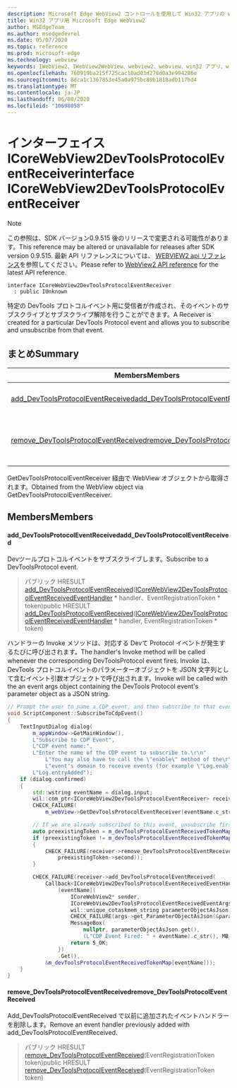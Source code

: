 ```yaml
---
description: Microsoft Edge WebView2 コントロールを使用して Win32 アプリの web コンテンツをホストする
title: Win32 アプリ用 Microsoft Edge WebView2
author: MSEdgeTeam
ms.author: msedgedevrel
ms.date: 05/07/2020
ms.topic: reference
ms.prod: microsoft-edge
ms.technology: webview
keywords: IWebView2、IWebView2WebView、webview2、webview、win32 アプリ、win32、edge、ICoreWebView2、ICoreWebView2Controller、browser control、edge html
ms.openlocfilehash: 760919ba215f725cac10ad03d278d0a3e994286e
ms.sourcegitcommit: 8dca1c1367853e45a0a975bc89b1818adb117bd4
ms.translationtype: MT
ms.contentlocale: ja-JP
ms.lasthandoff: 06/08/2020
ms.locfileid: "10698058"
---
```

# <span data-ttu-id="a7577-104">インターフェイス ICoreWebView2DevToolsProtocolEventReceiver</span><span class="sxs-lookup"><span data-stu-id="a7577-104">interface ICoreWebView2DevToolsProtocolEventReceiver</span></span> 

> [!NOTE]
> <span data-ttu-id="a7577-105">この参照は、SDK バージョン0.9.515 後のリリースで変更される可能性があります。</span><span class="sxs-lookup"><span data-stu-id="a7577-105">This reference may be altered or unavailable for releases after SDK version 0.9.515.</span></span> <span data-ttu-id="a7577-106">最新 API リファレンスについては、 [WEBVIEW2 api リファレンス](../../../webview2-api-reference.md)を参照してください。</span><span class="sxs-lookup"><span data-stu-id="a7577-106">Please refer to [WebView2 API reference](../../../webview2-api-reference.md) for the latest API reference.</span></span>

```
interface ICoreWebView2DevToolsProtocolEventReceiver
  : public IUnknown
```

<span data-ttu-id="a7577-107">特定の DevTools プロトコルイベント用に受信者が作成され、そのイベントのサブスクライブとサブスクライブ解除を行うことができます。</span><span class="sxs-lookup"><span data-stu-id="a7577-107">A Receiver is created for a particular DevTools Protocol event and allows you to subscribe and unsubscribe from that event.</span></span>

## <span data-ttu-id="a7577-108">まとめ</span><span class="sxs-lookup"><span data-stu-id="a7577-108">Summary</span></span>

 <span data-ttu-id="a7577-109">Members</span><span class="sxs-lookup"><span data-stu-id="a7577-109">Members</span></span>                        | <span data-ttu-id="a7577-110">説明</span><span class="sxs-lookup"><span data-stu-id="a7577-110">Descriptions</span></span>
--------------------------------|---------------------------------------------
[<span data-ttu-id="a7577-111">add_DevToolsProtocolEventReceived</span><span class="sxs-lookup"><span data-stu-id="a7577-111">add_DevToolsProtocolEventReceived</span></span>](#add_devtoolsprotocoleventreceived) | <span data-ttu-id="a7577-112">Devツールプロトコルイベントをサブスクライブします。</span><span class="sxs-lookup"><span data-stu-id="a7577-112">Subscribe to a DevToolsProtocol event.</span></span>
[<span data-ttu-id="a7577-113">remove_DevToolsProtocolEventReceived</span><span class="sxs-lookup"><span data-stu-id="a7577-113">remove_DevToolsProtocolEventReceived</span></span>](#remove_devtoolsprotocoleventreceived) | <span data-ttu-id="a7577-114">Add_DevToolsProtocolEventReceived で以前に追加されたイベントハンドラーを削除します。</span><span class="sxs-lookup"><span data-stu-id="a7577-114">Remove an event handler previously added with add_DevToolsProtocolEventReceived.</span></span>

<span data-ttu-id="a7577-115">GetDevToolsProtocolEventReceiver 経由で WebView オブジェクトから取得されます。</span><span class="sxs-lookup"><span data-stu-id="a7577-115">Obtained from the WebView object via GetDevToolsProtocolEventReceiver.</span></span>

## <span data-ttu-id="a7577-116">Members</span><span class="sxs-lookup"><span data-stu-id="a7577-116">Members</span></span>

#### <span data-ttu-id="a7577-117">add_DevToolsProtocolEventReceived</span><span class="sxs-lookup"><span data-stu-id="a7577-117">add_DevToolsProtocolEventReceived</span></span> 

<span data-ttu-id="a7577-118">Devツールプロトコルイベントをサブスクライブします。</span><span class="sxs-lookup"><span data-stu-id="a7577-118">Subscribe to a DevToolsProtocol event.</span></span>

> <span data-ttu-id="a7577-119">パブリック HRESULT [add_DevToolsProtocolEventReceived](#add_devtoolsprotocoleventreceived)([ICoreWebView2DevToolsProtocolEventReceivedEventHandler](icorewebview2devtoolsprotocoleventreceivedeventhandler.md) \* handler、EventRegistrationToken \* token)</span><span class="sxs-lookup"><span data-stu-id="a7577-119">public HRESULT [add_DevToolsProtocolEventReceived](#add_devtoolsprotocoleventreceived)([ICoreWebView2DevToolsProtocolEventReceivedEventHandler](icorewebview2devtoolsprotocoleventreceivedeventhandler.md) \* handler, EventRegistrationToken \* token)</span></span>

<span data-ttu-id="a7577-120">ハンドラーの Invoke メソッドは、対応する Devて Protocol イベントが発生するたびに呼び出されます。</span><span class="sxs-lookup"><span data-stu-id="a7577-120">The handler's Invoke method will be called whenever the corresponding DevToolsProtocol event fires.</span></span> <span data-ttu-id="a7577-121">Invoke は、DevTools プロトコルイベントのパラメーターオブジェクトを JSON 文字列として含むイベント引数オブジェクトで呼び出されます。</span><span class="sxs-lookup"><span data-stu-id="a7577-121">Invoke will be called with the an event args object containing the DevTools Protocol event's parameter object as a JSON string.</span></span>

```cpp
// Prompt the user to name a CDP event, and then subscribe to that event.
void ScriptComponent::SubscribeToCdpEvent()
{
    TextInputDialog dialog(
        m_appWindow->GetMainWindow(),
        L"Subscribe to CDP Event",
        L"CDP event name:",
        L"Enter the name of the CDP event to subscribe to.\r\n"
            L"You may also have to call the \"enable\" method of the\r\n"
            L"event's domain to receive events (for example \"Log.enable\").\r\n",
        L"Log.entryAdded");
    if (dialog.confirmed)
    {
        std::wstring eventName = dialog.input;
        wil::com_ptr<ICoreWebView2DevToolsProtocolEventReceiver> receiver;
        CHECK_FAILURE(
            m_webView->GetDevToolsProtocolEventReceiver(eventName.c_str(), &receiver));

        // If we are already subscribed to this event, unsubscribe first.
        auto preexistingToken = m_devToolsProtocolEventReceivedTokenMap.find(eventName);
        if (preexistingToken != m_devToolsProtocolEventReceivedTokenMap.end())
        {
            CHECK_FAILURE(receiver->remove_DevToolsProtocolEventReceived(
                preexistingToken->second));
        }

        CHECK_FAILURE(receiver->add_DevToolsProtocolEventReceived(
            Callback<ICoreWebView2DevToolsProtocolEventReceivedEventHandler>(
                [eventName](
                    ICoreWebView2* sender,
                    ICoreWebView2DevToolsProtocolEventReceivedEventArgs* args) -> HRESULT {
                    wil::unique_cotaskmem_string parameterObjectAsJson;
                    CHECK_FAILURE(args->get_ParameterObjectAsJson(&parameterObjectAsJson));
                    MessageBox(
                        nullptr, parameterObjectAsJson.get(),
                        (L"CDP Event Fired: " + eventName).c_str(), MB_OK);
                    return S_OK;
                })
                .Get(),
            &m_devToolsProtocolEventReceivedTokenMap[eventName]));
    }
}
```

#### <span data-ttu-id="a7577-122">remove_DevToolsProtocolEventReceived</span><span class="sxs-lookup"><span data-stu-id="a7577-122">remove_DevToolsProtocolEventReceived</span></span> 

<span data-ttu-id="a7577-123">Add_DevToolsProtocolEventReceived で以前に追加されたイベントハンドラーを削除します。</span><span class="sxs-lookup"><span data-stu-id="a7577-123">Remove an event handler previously added with add_DevToolsProtocolEventReceived.</span></span>

> <span data-ttu-id="a7577-124">パブリック HRESULT [remove_DevToolsProtocolEventReceived](#remove_devtoolsprotocoleventreceived)(EventRegistrationToken token)</span><span class="sxs-lookup"><span data-stu-id="a7577-124">public HRESULT [remove_DevToolsProtocolEventReceived](#remove_devtoolsprotocoleventreceived)(EventRegistrationToken token)</span></span>


